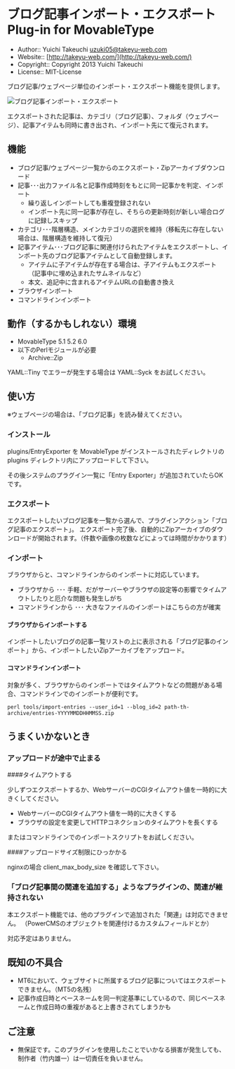 # ブログ記事インポート・エクスポート Plug-in for MovableType
* Author:: Yuichi Takeuchi <uzuki05@takeyu-web.com>
* Website:: [http://takeyu-web.com/](http://takeyu-web.com/)
* Copyright:: Copyright 2013 Yuichi Takeuchi
* License:: MIT-License

ブログ記事/ウェブページ単位のインポート・エクスポート機能を提供します。

![ブログ記事インポート・エクスポート](https://f.cloud.github.com/assets/60980/235657/110d9b28-87b7-11e2-8be9-211f47798c43.png)

エクスポートされた記事は、カテゴリ（ブログ記事）、フォルダ（ウェブページ）、記事アイテムも同時に書き出され、インポート先にて復元されます。


## 機能

+ ブログ記事/ウェブページ一覧からのエクスポート・Zipアーカイブダウンロード
+ 記事･･･出力ファイル名と記事作成時刻をもとに同一記事かを判定、インポート
  + 繰り返しインポートしても重複登録されない
  + インポート先に同一記事が存在し、そちらの更新時刻が新しい場合ログに記録しスキップ
+ カテゴリ･･･階層構造、メインカテゴリの選択を維持（移転先に存在しない場合は、階層構造を維持して復元）
+ 記事アイテム･･･ブログ記事に関連付けられたアイテムをエクスポートし、インポート先のブログ記事アイテムとして自動登録します。
  + アイテムに子アイテムが存在する場合は、子アイテムもエクスポート（記事中に埋め込まれたサムネイルなど）
  + 本文、追記中に含まれるアイテムURLの自動書き換え
+ ブラウザインポート
+ コマンドラインインポート


## 動作（するかもしれない）環境

+ MovableType 5.1 5.2 6.0
+ 以下のPerlモジュールが必要
  + Archive::Zip

YAML::Tiny でエラーが発生する場合は YAML::Syck をお試しください。


## 使い方

※ウェブページの場合は、「ブログ記事」を読み替えてください。

### インストール

plugins/EntryExporter を MovableType がインストールされたディレクトリの plugins ディレクトリ内にアップロードして下さい。

その後システムのプラグイン一覧に「Entry Exporter」が追加されていたらOKです。

### エクスポート

エクスポートしたいブログ記事を一覧から選んで、プラグインアクション「ブログ記事のエクスポート」。
エクスポート完了後、自動的にZipアーカイブのダウンロードが開始されます。（件数や画像の枚数などによっては時間がかかります）

### インポート

ブラウザからと、コマンドラインからのインポートに対応しています。

+ ブラウザから ･･･ 手軽、だがサーバーやブラウザの設定等の影響でタイムアウトしたりと厄介な問題も発生しがち
+ コマンドラインから ･･･ 大きなファイルのインポートはこちらの方が確実

#### ブラウザからインポートする

インポートしたいブログの記事一覧リストの上に表示される「ブログ記事のインポート」から、インポートしたいZipアーカイブをアップロード。

#### コマンドラインインポート

対象が多く、ブラウザからのインポートではタイムアウトなどの問題がある場合、コマンドラインでのインポートが便利です。

    perl tools/import-entries --user_id=1 --blog_id=2 path-th-archive/entries-YYYYMMDDHHMMSS.zip


## うまくいかないとき

### アップロードが途中で止まる

####タイムアウトする

少しずつエクスポートするか、WebサーバーのCGIタイムアウト値を一時的に大きくしてください。

+ WebサーバーのCGIタイムアウト値を一時的に大きくする
+ ブラウザの設定を変更してHTTPコネクションのタイムアウトを長くする

またはコマンドラインでのインポートスクリプトをお試しください。

####アップロードサイズ制限にひっかかる

nginxの場合 client_max_body_size を確認して下さい。


### 「ブログ記事間の関連を追加する」ようなプラグインの、関連が維持されない

本エクスポート機能では、他のプラグインで追加された「関連」は対応できません。
（PowerCMSのオブジェクトを関連付けるカスタムフィールドとか）

対応予定はありません。


## 既知の不具合

+ MT6において、ウェブサイトに所属するブログ記事についてはエクスポートできません。（MT5の名残）
+ 記事作成日時とベースネームを同一判定基準にしているので、同じベースネームと作成日時の重複があると上書きされてしまうかも


## ご注意

* 無保証です。このプラグインを使用したことでいかなる損害が発生しても、制作者（竹内雄一）は一切責任を負いません。
